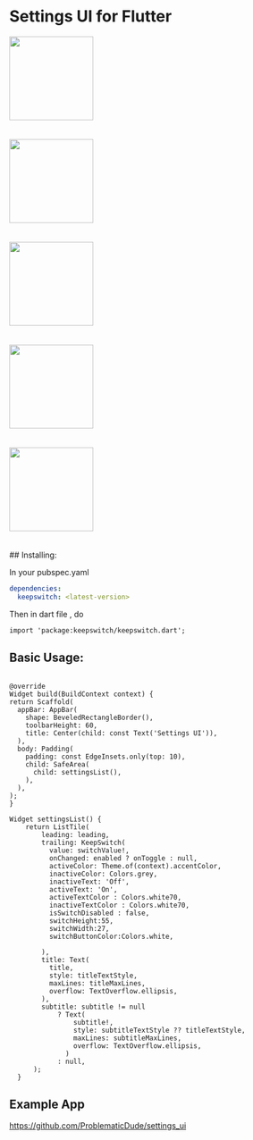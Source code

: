 # Settings UI for Flutter

  <img src="https://i.imgur.com/1qQ5DAm.jpg" height="150px" alt="">
<br>
<br>
<br>
  <img src="https://i.imgur.com/UUXFoV5.jpg" height="150px" alt="">
<br>
<br>
<br>

  <img src="https://i.imgur.com/1uBpDpf.jpg" height="150px" alt="">
<br>
<br>
<br>
  <img src="https://i.imgur.com/CFR3GJV.jpg" height="150px" alt="">
<br>
<br>
<br>
  <img src="https://i.imgur.com/onXwC6k.jpg" height="150px" alt="">
<br>
<br>
<br>
## Installing:

In your pubspec.yaml

```yaml
dependencies:
  keepswitch: <latest-version>
```

Then in dart file , do

```
import 'package:keepswitch/keepswitch.dart';
```

## Basic Usage:

```

@override
Widget build(BuildContext context) {
return Scaffold(
  appBar: AppBar(
    shape: BeveledRectangleBorder(),
    toolbarHeight: 60,
    title: Center(child: const Text('Settings UI')),
  ),
  body: Padding(
    padding: const EdgeInsets.only(top: 10),
    child: SafeArea(
      child: settingsList(),
    ),
  ),
);
}
  
Widget settingsList() {
    return ListTile(
        leading: leading,
        trailing: KeepSwitch(
          value: switchValue!,
          onChanged: enabled ? onToggle : null,
          activeColor: Theme.of(context).accentColor,
          inactiveColor: Colors.grey,
          inactiveText: 'Off',
          activeText: 'On',
          activeTextColor : Colors.white70,
          inactiveTextColor : Colors.white70,
          isSwitchDisabled : false,
          switchHeight:55,
          switchWidth:27,
          switchButtonColor:Colors.white,

        ),
        title: Text(
          title,
          style: titleTextStyle,
          maxLines: titleMaxLines,
          overflow: TextOverflow.ellipsis,
        ),
        subtitle: subtitle != null
            ? Text(
                subtitle!,
                style: subtitleTextStyle ?? titleTextStyle,
                maxLines: subtitleMaxLines,
                overflow: TextOverflow.ellipsis,
              )
            : null,
      );
  }
```

## Example App

https://github.com/ProblematicDude/settings_ui
